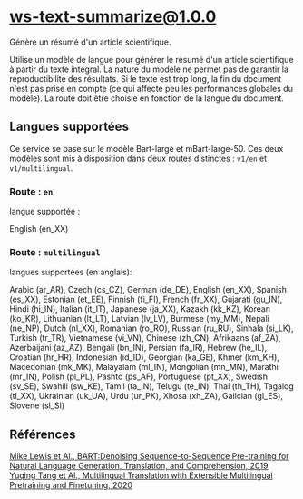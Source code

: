 # ws-text-summarize@1.0.0

Génère un résumé d'un article scientifique.

Utilise un modèle de langue pour générer le résumé d'un article scientifique à partir du texte intégral. La nature du modèle ne permet pas de garantir la reproductibilité des résultats. Si le texte est trop long, la fin du document n'est pas prise en compte (ce qui affecte peu les performances globales du modèle). La route doit être choisie en fonction de la langue du document.

## Langues supportées

Ce service se base sur le modèle Bart-large et mBart-large-50. Ces deux modèles sont mis à disposition dans deux routes distinctes : `v1/en` et `v1/multilingual`.

###  Route : `en`

langue supportée :

English (en_XX)

### Route : `multilingual`

langues supportées (en anglais):

Arabic (ar_AR), Czech (cs_CZ), German (de_DE), English (en_XX), Spanish (es_XX), Estonian (et_EE), Finnish (fi_FI), French (fr_XX), Gujarati (gu_IN), Hindi (hi_IN), Italian (it_IT), Japanese (ja_XX), Kazakh (kk_KZ), Korean (ko_KR), Lithuanian (lt_LT), Latvian (lv_LV), Burmese (my_MM), Nepali (ne_NP), Dutch (nl_XX), Romanian (ro_RO), Russian (ru_RU), Sinhala (si_LK), Turkish (tr_TR), Vietnamese (vi_VN), Chinese (zh_CN), Afrikaans (af_ZA), Azerbaijani (az_AZ), Bengali (bn_IN), Persian (fa_IR), Hebrew (he_IL), Croatian (hr_HR), Indonesian (id_ID), Georgian (ka_GE), Khmer (km_KH), Macedonian (mk_MK), Malayalam (ml_IN), Mongolian (mn_MN), Marathi (mr_IN), Polish (pl_PL), Pashto (ps_AF), Portuguese (pt_XX), Swedish (sv_SE), Swahili (sw_KE), Tamil (ta_IN), Telugu (te_IN), Thai (th_TH), Tagalog (tl_XX), Ukrainian (uk_UA), Urdu (ur_PK), Xhosa (xh_ZA), Galician (gl_ES), Slovene (sl_SI)


## Références

[Mike Lewis et Al., BART:Denoising Sequence-to-Sequence Pre-training for Natural Language Generation, Translation, and Comprehension, 2019](https://arxiv.org/abs/1910.13461)
[Yuqing Tang et Al., Multilingual Translation with Extensible Multilingual Pretraining and Finetuning, 2020](https://arxiv.org/abs/2008.00401)
